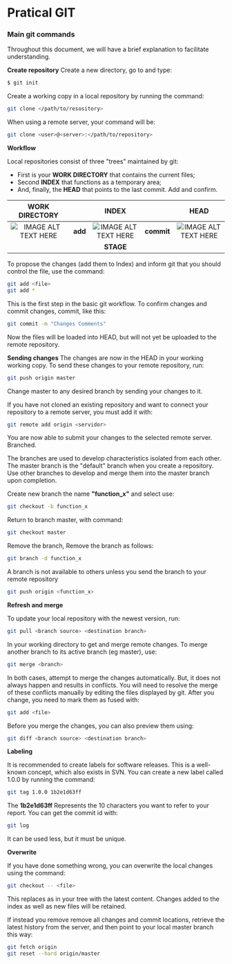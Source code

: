 # Pratical GIT

### Main git commands

Throughout this document, we will have a brief explanation to facilitate understanding.

**Create repository** 
Create a new directory, go to and type:

```sh
$ git init
```
Create a working copy in a local repository by running the command:
``` sh
git clone </path/to/resository>
```
When using a remote server, your command will be:
``` sh
git clone <user>@<server>:</path/to/repository>
```
**Workflow**

Local repositories consist of three "trees" maintained by git:

* First is your **WORK DIRECTORY** that contains the current files;
* Second **INDEX** that functions as a temporary area;
* And, finally, the **HEAD** that points to the last commit.
Add and confirm.


|WORK DIRECTORY||INDEX||HEAD
:-:|:-:|:-:|:-:|:-:|
![IMAGE ALT TEXT HERE](https://cdn1.iconfinder.com/data/icons/line-mix-vol-3/128/-60-128.png) | **add** |![IMAGE ALT TEXT HERE](https://cdn4.iconfinder.com/data/icons/aami-web-internet/64/aami14-02-128.png)|**commit**|![IMAGE ALT TEXT HERE](https://cdn3.iconfinder.com/data/icons/basic-mobile-part-2/512/folder_tree-128.png)
|||**STAGE**|||

To propose the changes (add them to Index) and inform git that you should control the file, use the command:

``` sh
git add <file>
git add *
```

This is the first step in the basic git workflow. To confirm changes and commit changes, commit, like this:

``` sh
git commit -m "Changes Comments"
``` 
Now the files will be loaded into HEAD, but will not yet be uploaded to the remote repository.

**Sending changes**
The changes are now in the HEAD in your working working copy. To send these changes to your remote repository, run:
``` sh
git push origin master
```
Change master to any desired branch by sending your changes to it.

If you have not cloned an existing repository and want to connect your repository to a remote server, you must add it with:
``` sh
git remote add origin <servidor>
```
You are now able to submit your changes to the selected remote server.
Branched.

The branches are used to develop characteristics isolated from each other. The master branch is the "default" branch when you create a repository. Use other branches to develop and merge them into the master branch upon completion.

Create new branch the name **"function_x"** and select use:
```sh
git checkout -b function_x
```
Return to branch master, with command:
``` sh
git checkout master
```
Remove the branch, Remove the branch as follows:
``` sh
git branch -d function_x
```
A branch is not available to others unless you send the branch to your remote repository
``` sh
git push origin <function_x>
```
**Refresh and merge**

To update your local repository with the newest version, run:
```sh
git pull <branch source> <destination branch>
```

In your working directory to get and merge remote changes.
To merge another branch to its active branch (eg master), use:
``` sh
git merge <branch>
```
In both cases, attempt to merge the changes automatically. But, it does not always happen and results in conflicts. You will need to resolve the merge of these conflicts manually by editing the files displayed by git. After you change, you need to mark them as fused with:
```sh
git add <file>
```
Before you merge the changes, you can also preview them using:
```sh
git diff <branch source> <destination branch>
```
**Labeling**

It is recommended to create labels for software releases. This is a well-known concept, which also exists in SVN. You can create a new label called 1.0.0 by running the command:
```sh
git tag 1.0.0 1b2e1d63ff
```
The **1b2e1d63ff** Represents the 10 characters you want to refer to your report. You can get the commit id with:
``` sh
git log
```
It can be used less, but it must be unique.

**Overwrite** 

If you have done something wrong, you can overwrite the local changes using the command:
```sh
git checkout -- <file>
```
This replaces as in your tree with the latest content. Changes added to the index as well as new files will be retained.

If instead you remove remove all changes and commit locations, retrieve the latest history from the server, and then point to your local master branch this way:
```sh
git fetch origin
git reset --hard origin/master
```
